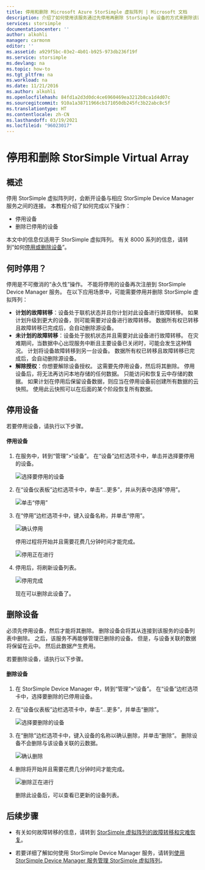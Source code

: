 ```yaml
---
title: 停用和删除 Microsoft Azure StorSimple 虚拟阵列 | Microsoft 文档
description: 介绍了如何使用该服务通过先停用再删除 StorSimple 设备的方式来删除该设备。
services: storsimple
documentationcenter: ''
author: alkohli
manager: carmonm
editor: ''
ms.assetid: a929f5bc-03e2-4b01-b925-973db236f19f
ms.service: storsimple
ms.devlang: na
ms.topic: how-to
ms.tgt_pltfrm: na
ms.workload: na
ms.date: 11/21/2016
ms.author: alkohli
ms.openlocfilehash: 84fd1a2d3d0dc4ce6960469ea3212b8ca1d4d07c
ms.sourcegitcommit: 910a1a38711966cb171050db245fc3b22abc8c5f
ms.translationtype: HT
ms.contentlocale: zh-CN
ms.lasthandoff: 03/19/2021
ms.locfileid: "96023017"
---
```

# <a name="deactivate-and-delete-a-storsimple-virtual-array"></a>停用和删除 StorSimple Virtual Array

## <a name="overview"></a>概述

停用 StorSimple 虚拟阵列时，会断开设备与相应 StorSimple Device Manager 服务之间的连接。 本教程介绍了如何完成以下操作：

* 停用设备 
* 删除已停用的设备

本文中的信息仅适用于 StorSimple 虚拟阵列。 有关 8000 系列的信息，请转到“如何[停用或删除设备](./storsimple-8000-deactivate-and-delete-device.md)”。

## <a name="when-to-deactivate"></a>何时停用？

停用是不可撤消的“永久性”操作。 不能将停用的设备再次注册到 StorSimple Device Manager 服务。 在以下应用场景中，可能需要停用并删除 StorSimple 虚拟阵列：

* **计划的故障转移**：设备处于联机状态并且你计划对此设备进行故障转移。 如果计划升级到更大的设备，则可能需要对设备进行故障转移。 数据所有权已转移且故障转移已完成后，会自动删除源设备。
* **未计划的故障转移**：设备处于脱机状态并且需要对此设备进行故障转移。 在灾难期间，当数据中心出现服务中断且主要设备已关闭时，可能会发生这种情况。 计划将设备故障转移到另一台设备。 数据所有权已转移且故障转移已完成后，会自动删除源设备。
* **解除授权**：你想要解除设备授权。 这需要先停用设备，然后将其删除。 停用设备后，将无法再访问本地存储的任何数据。 只能访问和恢复云中存储的数据。 如果计划在停用后保留设备数据，则应当在停用设备前创建所有数据的云快照。 使用此云快照可以在后面的某个阶段恢复所有数据。

## <a name="deactivate-a-device"></a>停用设备

若要停用设备，请执行以下步骤。

#### <a name="to-deactivate-the-device"></a>停用设备

1. 在服务中，转到“管理”>“设备”。 在“设备”边栏选项卡中，单击并选择要停用的设备。
   
    ![选择要停用的设备](./media/storsimple-virtual-array-deactivate-and-delete-device/deactivate-delete7.png)
2. 在“设备仪表板”边栏选项卡中，单击“...更多”，并从列表中选择“停用”。
   
    ![单击“停用”](./media/storsimple-virtual-array-deactivate-and-delete-device/deactivate-delete8.png)
3. 在“停用”边栏选项卡中，键入设备名称，并单击“停用”。 
   
    ![确认停用](./media/storsimple-virtual-array-deactivate-and-delete-device/deactivate-delete1.png)
   
    停用过程将开始并且需要花费几分钟时间才能完成。
   
    ![停用正在进行](./media/storsimple-virtual-array-deactivate-and-delete-device/deactivate-delete2.png)
4. 停用后，将刷新设备列表。
   
    ![停用完成](./media/storsimple-virtual-array-deactivate-and-delete-device/deactivate-delete3.png)
   
    现在可以删除此设备了。

## <a name="delete-the-device"></a>删除设备

必须先停用设备，然后才能将其删除。 删除设备会将其从连接到该服务的设备列表中删除。 之后，该服务不再能够管理已删除的设备。 但是，与设备关联的数据将保留在云中。 然后此数据产生费用。

若要删除设备，请执行以下步骤。

#### <a name="to-delete-the-device"></a>删除设备

1. 在 StorSimple Device Manager 中，转到“管理”>“设备”。 在“设备”边栏选项卡中，选择要删除的已停用设备。
2. 在“设备仪表板”边栏选项卡中，单击“...更多”，并单击“删除”。
   
   ![选择要删除的设备](./media/storsimple-virtual-array-deactivate-and-delete-device/deactivate-delete4.png)
3. 在“删除”边栏选项卡中，键入设备的名称以确认删除，并单击“删除”。 删除设备不会删除与该设备关联的云数据。 
   
   ![确认删除](./media/storsimple-virtual-array-deactivate-and-delete-device/deactivate-delete5.png) 
4. 删除将开始并且需要花费几分钟时间才能完成。
   
   ![删除正在进行](./media/storsimple-virtual-array-deactivate-and-delete-device/deactivate-delete6.png)
   
    删除此设备后，可以查看已更新的设备列表。

## <a name="next-steps"></a>后续步骤

* 有关如何故障转移的信息，请转到 [StorSimple 虚拟阵列的故障转移和灾难恢复](storsimple-virtual-array-failover-dr.md)。

* 若要详细了解如何使用 StorSimple Device Manager 服务，请转到[使用 StorSimple Device Manager 服务管理 StorSimple 虚拟阵列](storsimple-virtual-array-manager-service-administration.md)。